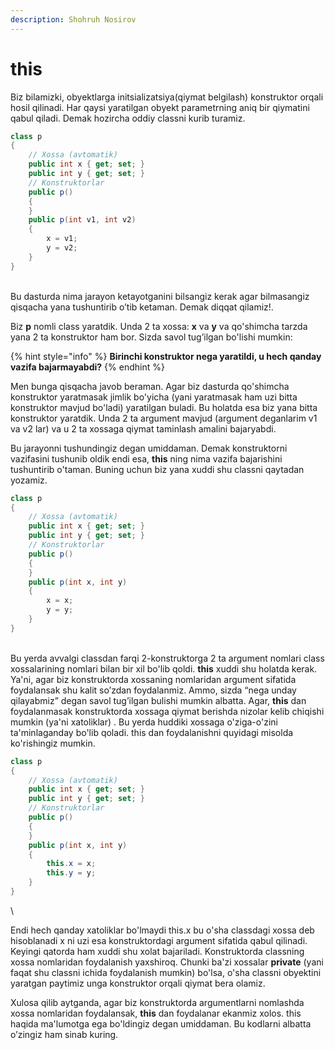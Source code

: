 ```yaml
---
description: Shohruh Nosirov
---
```


# this

Biz bilamizki, obyektlarga initsializatsiya(qiymat belgilash) konstruktor orqali hosil qilinadi. Har qaysi yaratilgan obyekt parametrning aniq bir qiymatini qabul qiladi. Demak hozircha oddiy classni kurib turamiz.

```csharp
class p
{
    // Xossa (avtomatik)
    public int x { get; set; }
    public int y { get; set; }
    // Konstruktorlar
    public p()
    {
    }
    public p(int v1, int v2)
    {
        x = v1;
        y = v2;
    }
}
```


\
Bu dasturda nima jarayon ketayotganini bilsangiz kerak agar bilmasangiz qisqacha yana tushuntirib o’tib ketaman. Demak diqqat qilamiz!.

Biz **p** nomli class yaratdik. Unda 2 ta xossa: **x** va **y** va qo'shimcha tarzda yana 2 ta konstruktor ham bor. Sizda savol tug’ilgan bo'lishi mumkin:

{% hint style="info" %}
**Birinchi konstruktor nega yaratildi, u hech qanday vazifa bajarmayabdi?**
{% endhint %}

Men bunga qisqacha javob beraman. Agar biz dasturda qo'shimcha konstruktor yaratmasak jimlik bo'yicha (yani yaratmasak ham uzi bitta konstruktor mavjud bo'ladi) yaratilgan buladi. Bu holatda esa biz yana bitta konstruktor yaratdik. Unda 2 ta argument mavjud (argument deganlarim v1 va v2 lar) va u 2 ta xossaga qiymat taminlash amalini bajaryabdi.

Bu jarayonni tushundingiz degan umiddaman. Demak konstruktorni vazifasini tushunib oldik endi esa, **this** ning nima vazifa bajarishini tushuntirib o'taman. Buning uchun biz yana xuddi shu classni qaytadan yozamiz.

```csharp
class p
{
    // Xossa (avtomatik)
    public int x { get; set; }
    public int y { get; set; }
    // Konstruktorlar
    public p()
    {
    }
    public p(int x, int y)
    {
        x = x;
        y = y;
    }
}

```


\
Bu yerda avvalgi classdan farqi 2-konstruktorga 2 ta argument nomlari class xossalarining nomlari bilan bir xil bo'lib qoldi. **this** xuddi shu holatda kerak. Ya'ni, agar biz konstruktorda xossaning nomlaridan argument sifatida foydalansak shu kalit so’zdan foydalanmiz. Ammo, sizda “nega unday qilayabmiz” degan savol tug’ilgan bulishi mumkin albatta. Agar, **this** dan foydalanmasak konstruktorda xossaga qiymat berishda nizolar kelib chiqishi mumkin (ya'ni xatoliklar) . Bu yerda huddiki xossaga o'ziga-o'zini ta'minlaganday bo'lib qoladi. this dan foydalanishni quyidagi misolda ko'rishingiz mumkin.

```csharp
class p
{
    // Xossa (avtomatik)
    public int x { get; set; }
    public int y { get; set; }
    // Konstruktorlar
    public p()
    {
    }
    public p(int x, int y)
    {
        this.x = x;
        this.y = y;
    }
}

```


\

Endi hech qanday xatoliklar bo'lmaydi this.x bu o'sha classdagi xossa deb hisoblanadi x ni uzi esa konstruktordagi argument sifatida qabul qilinadi. Keyingi qatorda ham xuddi shu xolat bajariladi. Konstruktorda classning xossa nomlaridan foydalanish yaxshiroq. Chunki ba'zi xossalar **private** (yani faqat shu classni ichida foydalanish mumkin)  bo'lsa, o'sha classni obyektini yaratgan paytimiz unga konstruktor orqali qiymat bera olamiz.&#x20;

Xulosa qilib aytganda, agar biz konstruktorda argumentlarni nomlashda xossa nomlaridan foydalansak,  **this** dan foydalanar ekanmiz xolos. this haqida ma'lumotga ega bo'ldingiz degan umiddaman. Bu kodlarni albatta o’zingiz ham sinab kuring.

